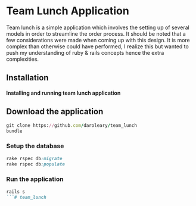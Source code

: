 # Team Lunch Application
Team lunch is a simple application which involves the setting up of several models in order to streamline the order process. 
It should be noted that a few considerations were made when coming up with this design. 
It is more complex than otherwise could have performed, I realize this but wanted to push my understanding of ruby & rails concepts hence the extra complexities.

## Installation
#### Installing and running team lunch application

## Download the application

```ruby
git clone https://github.com/daroleary/team_lunch
bundle
```
### Setup the database

```ruby
rake rspec db:migrate
rake rspec db:populate
```

### Run the application

```ruby
rails s
```# team_lunch
